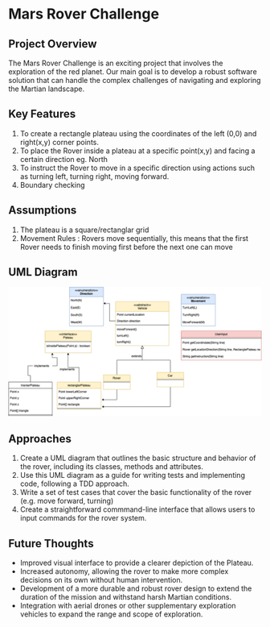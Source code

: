 # Mars Rover Challenge

## Project Overview

The Mars Rover Challenge is an exciting project that involves the exploration
of the red planet. Our main goal is to develop a robust 
software solution that can handle the complex challenges
of navigating and exploring the Martian landscape.

## Key Features

1. To create a rectangle plateau using the coordinates of the left (0,0) and right(x,y) corner points.
2. To place the Rover inside a plateau at a specific point(x,y)
and facing a certain direction eg. North
3. To instruct the Rover to move in a specific direction using actions such as turning left,
turning right, moving forward.
4. Boundary checking


## Assumptions

1. The plateau is a square/rectanglar grid
2. Movement Rules : Rovers move sequentially, this means that the first Rover needs
to finish moving first before the next one can move


## UML Diagram

![UML Diagram of Mars Rover Challenge](./assets/images/UML-MarsRoverProject.drawio.png)

## Approaches

1. Create a UML diagram that outlines the basic structure and behavior of the rover, including its classes, methods and attributes.
2. Use this UML diagram as a guide for writing tests and implementing code, following a TDD approach. 
3. Write a set of test cases that cover the basic functionality of the rover (e.g. move forward, turning)
4. Create a straightforward commmand-line interface that allows users to input commands for the rover system.

## Future Thoughts

- Improved visual interface to provide a clearer depiction of the Plateau.
- Increased autonomy, allowing the rover to make more complex decisions on its own without human intervention.
- Development of a more durable and robust rover design to extend the duration of the mission and withstand harsh Martian conditions.
- Integration with aerial drones or other supplementary exploration vehicles to expand the range and scope of exploration.